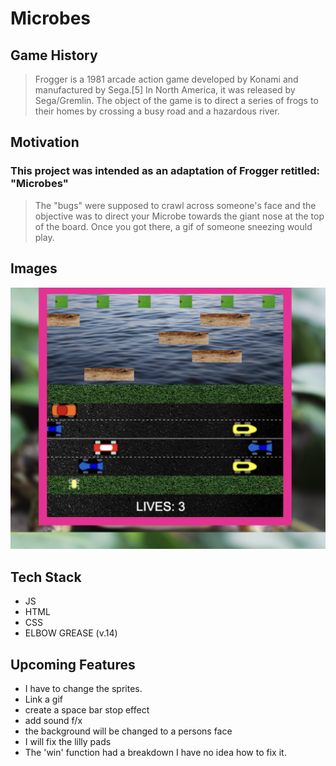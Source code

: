# **Microbes**



## **Game History**

>Frogger is a 1981 arcade action game developed by Konami and manufactured by Sega.[5] In North America, it was released by Sega/Gremlin. The object of the game is to direct a series of frogs to their homes by crossing a busy road and a hazardous river.


## **Motivation**




### This project was intended as an adaptation of Frogger retitled: "Microbes"


>The "bugs" were supposed to crawl across someone's face and the objective was to direct your Microbe towards the giant nose at the top of the board. Once you got there, a gif of someone sneezing would play.



## **Images**

![Screenshot](Screenshot.png)



## **Tech Stack**

- JS
- HTML
- CSS
- ELBOW GREASE (v.14)



## **Upcoming Features**

- I have to change the sprites.
- Link a gif
- create a space bar stop effect
- add sound f/x
- the background will be changed to a persons face
- I will fix the lilly pads
- The 'win' function had a breakdown I have no idea    how to fix it.
